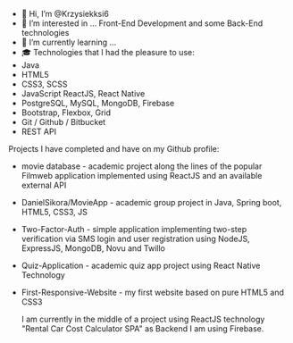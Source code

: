 - 👋 Hi, I’m @Krzysiekksi6
- 👀 I’m interested in ... Front-End Development and some Back-End technologies
- 🌱 I’m currently learning ...
- 🎓 Technologies that I had the pleasure to use:
- Java
- HTML5
- CSS3, SCSS
- JavaScript ReactJS, React Native
- PostgreSQL, MySQL, MongoDB, Firebase
- Bootstrap, Flexbox, Grid
- Git / Github / Bitbucket
- REST API

Projects I have completed and have on my Github profile:

- movie database - academic project along the lines of the popular Filmweb application implemented using ReactJS and an available external API
- DanielSikora/MovieApp - academic group project in Java, Spring boot, HTML5, CSS3, JS 
- Two-Factor-Auth - simple application implementing two-step verification via SMS login and user registration using NodeJS, ExpressJS, MongoDB, Novu and Twillo
- Quiz-Application - academic quiz app project using React Native Technology
- First-Responsive-Website - my first website based on pure HTML5 and CSS3
  
  I am currently in the middle of a project using ReactJS technology "Rental Car Cost Calculator SPA"
as Backend I am using Firebase.



